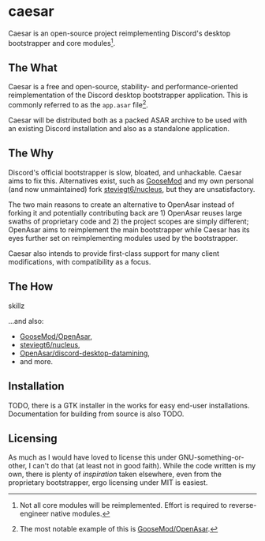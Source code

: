# caesar

Caesar is an open-source project reimplementing Discord's desktop bootstrapper and core modules[^1].

## The What

Caesar is a free and open-source, stability- and performance-oriented reimplementation of the Discord desktop bootstrapper application. This is commonly referred to as the `app.asar` file[^2].

Caesar will be distributed both as a packed ASAR archive to be used with an existing Discord installation and also as a standalone application.

## The Why

Discord's official bootstrapper is slow, bloated, and unhackable. Caesar aims to fix this. Alternatives exist, such as [GooseMod](https://github.com/GooseMod/OpenAsar) and my own personal (and now unmaintained) fork [steviegt6/nucleus](https://github.com/steviegt6/nucleus), but they are unsatisfactory.

The two main reasons to create an alternative to OpenAsar instead of forking it and potentially contributing back are 1) OpenAsar reuses large swaths of proprietary code and 2) the project scopes are simply different; OpenAsar aims to reimplement the main bootstrapper while Caesar has its eyes further set on reimplementing modules used by the bootstrapper.

Caesar also intends to provide first-class support for many client modifications, with compatibility as a focus.

## The How

skillz

...and also:

-   [GooseMod/OpenAsar](https://github.com/GooseMod/OpenAsar),
-   [steviegt6/nucleus](https://github.com/steviegt6/nucleus),
-   [OpenAsar/discord-desktop-datamining](https://github.com/OpenAsar/discord-desktop-datamining),
-   and more.

## Installation

TODO, there is a GTK installer in the works for easy end-user installations. Documentation for building from source is also TODO.

## Licensing

As much as I would have loved to license this under GNU-something-or-other, I can't do that (at least not in good faith). While the code written is my own, there is plenty of _inspiration_ taken elsewhere, even from the proprietary bootstrapper, ergo licensing under MIT is easiest.

[^1]: Not all core modules will be reimplemented. Effort is required to reverse-engineer native modules.
[^2]: The most notable example of this is [GooseMod/OpenAsar](https://github.com/GooseMod/OpenAsar).
